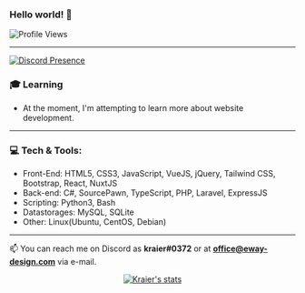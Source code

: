 ### Hello world! 👋
![Profile Views](https://komarev.com/ghpvc/?username=ImKraier&color=4396e8&style=flat-square)

---

[![Discord Presence](https://lanyard-profile-readme.vercel.app/api/392349430788915200)](https://discord.com/users/392349430788915200)

### 🎓 Learning
- At the moment, I'm attempting to learn more about website development.

---

### 💻 Tech & Tools:

 - Front-End: HTML5, CSS3, JavaScript, VueJS, jQuery, Tailwind CSS, Bootstrap, React, NuxtJS
 - Back-end: C#, SourcePawn, TypeScript, PHP, Laravel, ExpressJS
 - Scripting: Python3, Bash
 - Datastorages: MySQL, SQLite
 - Other: Linux(Ubuntu, CentOS, Debian)
  ---
📫 You can reach me on Discord as **kraier#0372** or at **office@eway-design.com** via e-mail.

<p align="center">
  <a href="#">
    <img title="🔥 Profile Stats" alt="Kraier's stats" src="https://github-readme-stats.vercel.app/api?username=ImKraier&show_icons=true&count_private=true&theme=react&hide_border=true&bg_color=1F222E&title_color=F85D7F&icon_color=F8D866""/>
  </a>
</p
